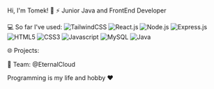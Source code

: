 Hi, I'm Tomek! 👋
⚡ Junior Java and FrontEnd Developer

💻 So far I've used:
![TailwindCSS](https://img.shields.io/badge/-TailwindCSS-04a3bf?style=flat&logo=tailwindcss&logoColor=white)
![React.js](https://img.shields.io/badge/-React.js-007494?style=flat&logo=react)
![Node.js](https://img.shields.io/badge/-Node.js-black?style=flat&logo=Node.js)
![Express.js](https://img.shields.io/badge/-Express.js-black?style=flat&logo=Express)
![HTML5](https://img.shields.io/badge/-HTML5-E34F26?style=flat&logo=html5&logoColor=white)
![CSS3](https://img.shields.io/badge/-CSS3-1572B6?style=flat&logo=css3)
![Javascript](https://img.shields.io/badge/-Javascript-black?style=flat&logo=javascript)
![MySQL](https://img.shields.io/badge/-MySQL-black?style=flat&logo=mysql)
![Java](https://img.shields.io/badge/-Java-e6322d?style=flat&logo=java)

🌐 Projects:

💼 Team: @EternalCloud

Programming is my life and hobby ❤️
